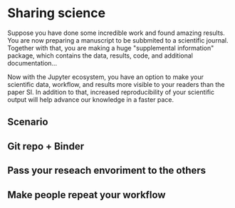 # Sharing science

Suppose you have done some incredible work and found amazing results. You are now preparing a manuscript to be subbmited to a scientific journal. Together with that, you are making a huge "supplemental information" package, which contains the data, results, code, and additional documentation... 

Now with the Jupyter ecosystem, you have an option to make your scientific data, workflow, and results more visible to your readers than the paper SI. In addition to that, increased reproducibility of your scientific output will help advance our knowledge in a faster pace.

## Scenario

## Git repo + Binder

## Pass your reseach envoriment to the others

## Make people repeat your workflow